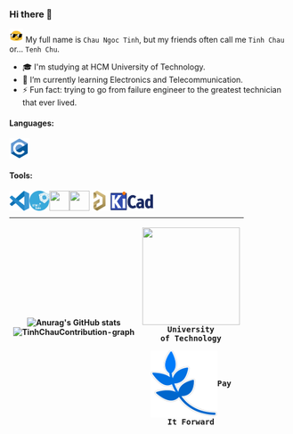 ### Hi there 👋

<img width="25" height="25" src="Icons/motion_icon.gif"/> My full name is `Chau Ngoc Tinh`, but my friends often call me `Tinh Chau` or... `Tenh Chu`.

- 🎓 I'm studying at HCM University of Technology.
- 🌱 I’m currently learning Electronics and Telecommunication.
- ⚡ Fun fact: trying to go from failure engineer to the greatest technician that ever lived.

<h4 align="left">Languages:</h4>
<p align="left"> <a href="https://www.cprogramming.com/" target="_blank" rel="noreferrer"> 
<img src="https://raw.githubusercontent.com/devicons/devicon/master/icons/c/c-original.svg" alt="c" width="36" height="36"/> </a> </p>

<h4 align="left">Tools:</h4><p>
<img align='left' width="36" height="36" src="Icons/code.png"/>
<img align='left' width="36" height="36" src="Icons/stm32cube.png"/>
<img align='left' width="36" height="36" src="https://www.vectorlogo.zone/logos/git-scm/git-scm-icon.svg"/>
<img align='left' width="36" height="36" src="Icons/Github.ico"/>
<img align='left' width="36" height="36" src="Icons/altium_designer.png"/>
<img align='left' width="80" height="36" src="Icons/KiCad.png"/>
  
<br>
<br>

|![Anurag's GitHub stats](https://github-readme-stats.vercel.app/api?username=Hnit3003&show_icons=true&theme=transparent&custom_title=MyStats&rank_icon=github&hide_border=true&icon_color=FFFFFF&title_color=FFFFFF&ring_color=FFFFFF&text_color=1488D8&card_width=500)<br><img src="https://github-readme-activity-graph.vercel.app/graph?username=Hnit3003&bg_color=0e1118&hide_border=true&custom_title=TinhChau's%20Contribution%20Graph&area=true&area_color=1488D8&title_color=1488D8&line=1488D8&point=1488D8&theme=high-contrast" width="600" alt="TinhChauContribution-graph" title="TinhChau's Contribution Graph">|<pre><img align="center" width="175" height="175" src="Icons/bku.ico"/><br>University of Technology</pre> <pre><img align="center" width="120" height="120" src="Icons/PIF_Leaf.png"/>Pay It Forward</pre>|
|---|---|
